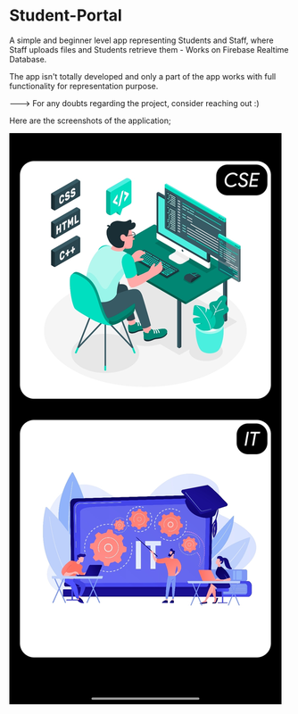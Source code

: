 # Student-Portal
A simple and beginner level app representing Students and Staff, where Staff uploads files and Students retrieve them - Works on Firebase Realtime Database.

The app isn't totally developed and only a part of the app works with full functionality for representation purpose.

---> For any doubts regarding the project, consider reaching out :)

Here are the screenshots of the application;

![Images](Branch.jpg)

